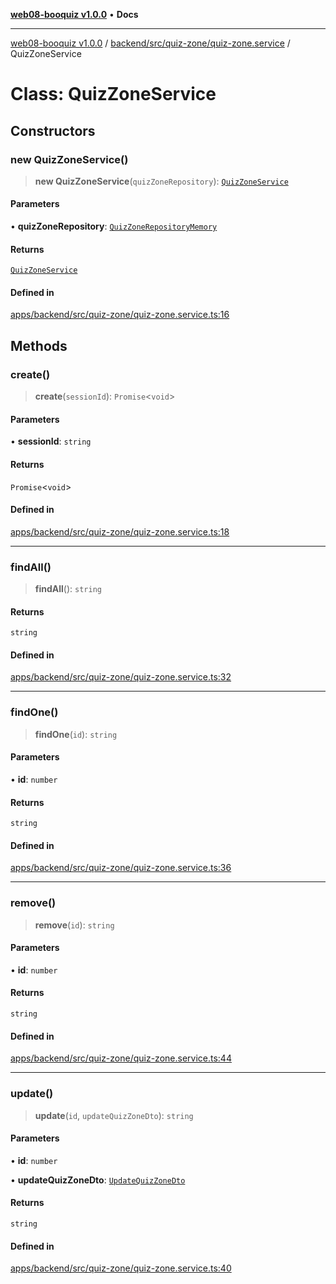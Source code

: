 [**web08-booquiz v1.0.0**](../../../../../README.md) • **Docs**

***

[web08-booquiz v1.0.0](../../../../../modules.md) / [backend/src/quiz-zone/quiz-zone.service](../README.md) / QuizZoneService

# Class: QuizZoneService

## Constructors

### new QuizZoneService()

> **new QuizZoneService**(`quizZoneRepository`): [`QuizZoneService`](QuizZoneService.md)

#### Parameters

• **quizZoneRepository**: [`QuizZoneRepositoryMemory`](../../quiz-zone.repository.memory/classes/QuizZoneRepositoryMemory.md)

#### Returns

[`QuizZoneService`](QuizZoneService.md)

#### Defined in

[apps/backend/src/quiz-zone/quiz-zone.service.ts:16](https://github.com/boostcampwm-2024/web08-BooQuiz/blob/070f8cd9fc8f2112d3401f93894ddd08f59e2916/apps/backend/src/quiz-zone/quiz-zone.service.ts#L16)

## Methods

### create()

> **create**(`sessionId`): `Promise`\<`void`\>

#### Parameters

• **sessionId**: `string`

#### Returns

`Promise`\<`void`\>

#### Defined in

[apps/backend/src/quiz-zone/quiz-zone.service.ts:18](https://github.com/boostcampwm-2024/web08-BooQuiz/blob/070f8cd9fc8f2112d3401f93894ddd08f59e2916/apps/backend/src/quiz-zone/quiz-zone.service.ts#L18)

***

### findAll()

> **findAll**(): `string`

#### Returns

`string`

#### Defined in

[apps/backend/src/quiz-zone/quiz-zone.service.ts:32](https://github.com/boostcampwm-2024/web08-BooQuiz/blob/070f8cd9fc8f2112d3401f93894ddd08f59e2916/apps/backend/src/quiz-zone/quiz-zone.service.ts#L32)

***

### findOne()

> **findOne**(`id`): `string`

#### Parameters

• **id**: `number`

#### Returns

`string`

#### Defined in

[apps/backend/src/quiz-zone/quiz-zone.service.ts:36](https://github.com/boostcampwm-2024/web08-BooQuiz/blob/070f8cd9fc8f2112d3401f93894ddd08f59e2916/apps/backend/src/quiz-zone/quiz-zone.service.ts#L36)

***

### remove()

> **remove**(`id`): `string`

#### Parameters

• **id**: `number`

#### Returns

`string`

#### Defined in

[apps/backend/src/quiz-zone/quiz-zone.service.ts:44](https://github.com/boostcampwm-2024/web08-BooQuiz/blob/070f8cd9fc8f2112d3401f93894ddd08f59e2916/apps/backend/src/quiz-zone/quiz-zone.service.ts#L44)

***

### update()

> **update**(`id`, `updateQuizZoneDto`): `string`

#### Parameters

• **id**: `number`

• **updateQuizZoneDto**: [`UpdateQuizZoneDto`](../../dto/update-quiz-zone.dto/classes/UpdateQuizZoneDto.md)

#### Returns

`string`

#### Defined in

[apps/backend/src/quiz-zone/quiz-zone.service.ts:40](https://github.com/boostcampwm-2024/web08-BooQuiz/blob/070f8cd9fc8f2112d3401f93894ddd08f59e2916/apps/backend/src/quiz-zone/quiz-zone.service.ts#L40)
